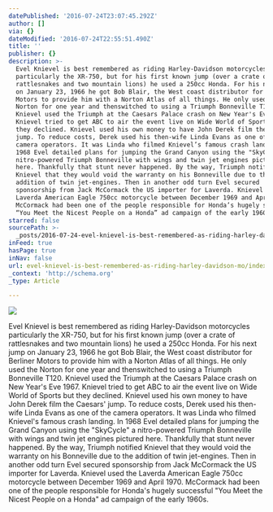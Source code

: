 ```yaml
---
datePublished: '2016-07-24T23:07:45.292Z'
author: []
via: {}
dateModified: '2016-07-24T22:55:51.490Z'
title: ''
publisher: {}
description: >-
  Evel Knievel is best remembered as riding Harley-Davidson motorcycles
  particularly the XR-750, but for his first known jump (over a crate of
  rattlesnakes and two mountain lions) he used a 250cc Honda. For his next jump
  on January 23, 1966 he got Bob Blair, the West coast distributor for Berliner
  Motors to provide him with a Norton Atlas of all things. He only used the
  Norton for one year and thenswitched to using a Triumph Bonneville T120.
  Knievel used the Triumph at the Caesars Palace crash on New Year's Eve 1967.
  Knievel tried to get ABC to air the event live on Wide World of Sports but
  they declined. Knievel used his own money to have John Derek film the Caesars’
  jump. To reduce costs, Derek used his then-wife Linda Evans as one of the
  camera operators. It was Linda who filmed Knievel’s famous crash landing. In
  1968 Evel detailed plans for jumping the Grand Canyon using the "SkyCycle" a
  nitro-powered Triumph Bonneville with wings and twin jet engines pictured
  here. Thankfully that stunt never happened. By the way, Triumph notified
  Knievel that they would void the warranty on his Bonneville due to the
  addition of twin jet-engines. Then in another odd turn Evel secured
  sponsorship from Jack McCormack the US importer for Laverda. Knievel used the
  Laverda American Eagle 750cc motorcycle between December 1969 and April 1970.
  McCormack had been one of the people responsible for Honda’s hugely successful
  “You Meet the Nicest People on a Honda” ad campaign of the early 1960s.  
starred: false
sourcePath: >-
  _posts/2016-07-24-evel-knievel-is-best-remembered-as-riding-harley-davidson-mo.md
inFeed: true
hasPage: true
inNav: false
url: evel-knievel-is-best-remembered-as-riding-harley-davidson-mo/index.html
_context: 'http://schema.org'
_type: Article

---
```

![](https://the-grid-user-content.s3-us-west-2.amazonaws.com/41779cc0-f5d3-432f-b7a0-4f355395e275.jpg)

Evel Knievel is best remembered as riding Harley-Davidson motorcycles particularly the XR-750, but for his first known jump (over a crate of rattlesnakes and two mountain lions) he used a 250cc Honda. For his next jump on January 23, 1966 he got Bob Blair, the West coast distributor for Berliner Motors to provide him with a Norton Atlas of all things. He only used the Norton for one year and thenswitched to using a Triumph Bonneville T120\. Knievel used the Triumph at the Caesars Palace crash on New Year's Eve 1967\. Knievel tried to get ABC to air the event live on Wide World of Sports but they declined. Knievel used his own money to have John Derek film the Caesars' jump. To reduce costs, Derek used his then-wife Linda Evans as one of the camera operators. It was Linda who filmed Knievel's famous crash landing. In 1968 Evel detailed plans for jumping the Grand Canyon using the "SkyCycle" a nitro-powered Triumph Bonneville with wings and twin jet engines pictured here. Thankfully that stunt never happened. By the way, Triumph notified Knievel that they would void the warranty on his Bonneville due to the addition of twin jet-engines. Then in another odd turn Evel secured sponsorship from Jack McCormack the US importer for Laverda. Knievel used the Laverda American Eagle 750cc motorcycle between December 1969 and April 1970\. McCormack had been one of the people responsible for Honda's hugely successful "You Meet the Nicest People on a Honda" ad campaign of the early 1960s.